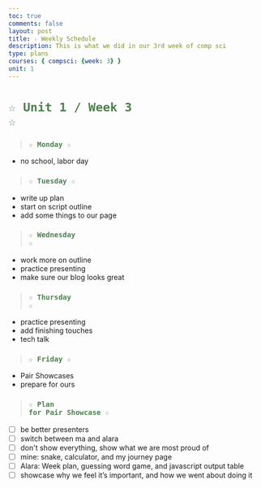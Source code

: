 ```yaml
---
toc: true
comments: false
layout: post
title: ☆ Weekly Schedule
description: This is what we did in our 3rd week of comp sci
type: plans
courses: { compsci: {week: 3} }
unit: 1
---
```

 
# <code style="color: #4e804f">☆ Unit 1 / Week 3 ☆</code>

> ### <code style="color:#4e804f;">☆ Monday ☆</code>
- no school, labor day

> ### <code style="color:#4e804f;">☆ Tuesday ☆</code>
- write up plan
- start on script outline
- add some things to our page

> ### <code style="color:#4e804f;">☆ Wednesday ☆</code>
- work more on outline
- practice presenting
- make sure our blog looks great

> ### <code style="color:#4e804f;">☆ Thursday ☆</code>
- practice presenting
- add finishing touches
- tech talk

> ### <code style="color:#4e804f;">☆ Friday ☆</code>
- Pair Showcases
- prepare for ours

> ### <code style="color:#4e804f;">☆ Plan for Pair Showcase ☆</code>
- [ ]    be better presenters
- [ ]    switch between ma and alara
- [ ]    don't show everything, show what we are most proud of
- [ ]    mine: snake, calculator, and my journey page
- [ ]    Alara: Week plan, guessing word game, and javascript output table
- [ ]    showcase why we feel it’s important, and how we went about doing it